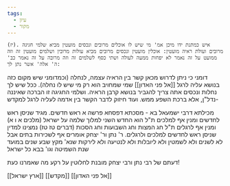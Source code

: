 ```yaml
---
tags:
  - עיון
  - מקור
---
```

	(יז). איש כמתנת ידו מיכן אמ' מי שיש לו אוכלים מרובים ונכסים מועטין מביא שלמי חגיגה מרובים ועולת ראיה מועטין: אוכלין מועטין ונכסים מרובים מביא עולות מרובין ושלמים מועטין זה וזה ממועט על זה נאמר לא יפחות ממעה לעולה ושתי כסף לשלמים זה וזה מרובה על זה נאמר כב' ה' אלה' אשר נתן לך: 
דומני כי ניתן לדרוש מכאן קשר בין הראיה עצמה, לנחלה (וכמדומני שיש מקום כזה בנושא עליה לרגל [[אל פני האדון]] שמי שמחויב הוא רק מי שיש לו נחלה). ככל שיש לך נחלות ונכסים אתה צריך להגביר בנושא קרבן הראיה. ושלמי החגיגה זו הברכה שאיננה נדל"ן, אלא ברכת השפע ממש.
ועוד חיזוק לדבר הקשר בין אדמה לעליה לרגל למקדש-

מכילתא דרבי ישמעאל בא - מסכתא דפסחא פרשה א
ראש חדשים. מגיד שניסן ראש לחדשים ומנין אף למלכים ת"ל הוא החדש השני למלוך שלמה על ישראל (מלכים א ו א) ומנין אף לרגלים ת"ל חג המצות וחג השבועות וחג הסכות (דברים טז טז) נמצינו למדין שניסן ראש לחדשים למלכים ולרגלים. ר' נתן ור' יצחק אומרים אף לשכירות בתים אבל לא לשנים ולא לשמטין ולא ליובלות ולא לנטיעה ולא לירקות שנא' מקץ שבע שנים במועד שנת השמיטה וגו' בבא כל ישראל 

דעתם של רבי נתן ורבי יצחק מובנת לחלוטין על רקע מה שאמרנו כעת!


[[ארץ ישראל]]
[[מקדש]]
[[אל פני האדון]]
